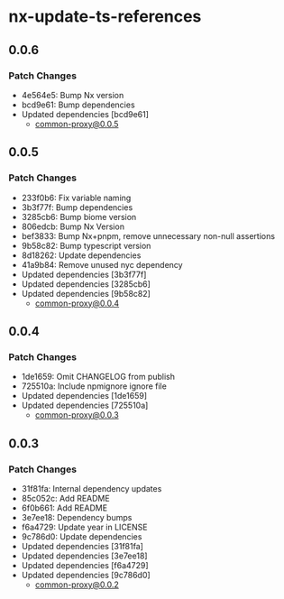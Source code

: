 # nx-update-ts-references

## 0.0.6

### Patch Changes

- 4e564e5: Bump Nx version
- bcd9e61: Bump dependencies
- Updated dependencies [bcd9e61]
  - common-proxy@0.0.5

## 0.0.5

### Patch Changes

- 233f0b6: Fix variable naming
- 3b3f77f: Bump dependencies
- 3285cb6: Bump biome version
- 806edcb: Bump Nx Version
- bef3833: Bump Nx+pnpm, remove unnecessary non-null assertions
- 9b58c82: Bump typescript version
- 8d18262: Update dependencies
- 41a9b84: Remove unused nyc dependency
- Updated dependencies [3b3f77f]
- Updated dependencies [3285cb6]
- Updated dependencies [9b58c82]
  - common-proxy@0.0.4

## 0.0.4

### Patch Changes

- 1de1659: Omit CHANGELOG from publish
- 725510a: Include npmignore ignore file
- Updated dependencies [1de1659]
- Updated dependencies [725510a]
  - common-proxy@0.0.3

## 0.0.3

### Patch Changes

- 31f81fa: Internal dependency updates
- 85c052c: Add README
- 6f0b661: Add README
- 3e7ee18: Dependency bumps
- f6a4729: Update year in LICENSE
- 9c786d0: Update dependencies
- Updated dependencies [31f81fa]
- Updated dependencies [3e7ee18]
- Updated dependencies [f6a4729]
- Updated dependencies [9c786d0]
  - common-proxy@0.0.2
